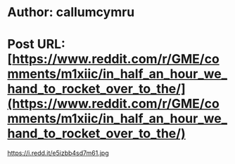 # Author: callumcymru
# Post URL: [https://www.reddit.com/r/GME/comments/m1xiic/in_half_an_hour_we_hand_to_rocket_over_to_the/](https://www.reddit.com/r/GME/comments/m1xiic/in_half_an_hour_we_hand_to_rocket_over_to_the/)


https://i.redd.it/e5izbb4sd7m61.jpg